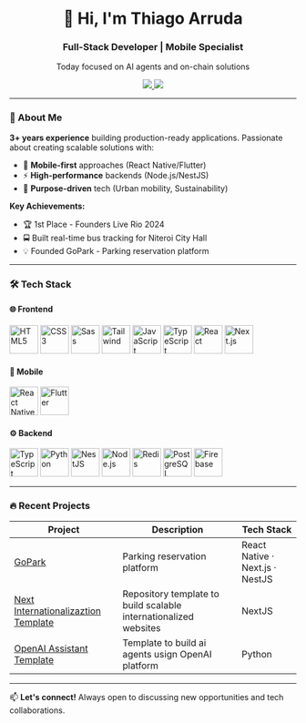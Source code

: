 <h1 align="center">👋 Hi, I'm Thiago Arruda</h1>
<h3 align="center">Full-Stack Developer | Mobile Specialist</h3>
<p align="center">Today focused on AI agents and on-chain solutions</p>

<p align="center">
  <a href="https://www.linkedin.com/in/thiagofons" target="_blank">
    <img src="https://img.shields.io/badge/LinkedIn-0077B5?style=for-the-badge&logo=linkedin&logoColor=white" />
  </a>
  <a href="mailto:thiagofa2506@gmail.com">
    <img src="https://img.shields.io/badge/Gmail-D14836?style=for-the-badge&logo=gmail&logoColor=white" />
  </a>
</p>

---

### 🚀 About Me
**3+ years experience** building production-ready applications. Passionate about creating scalable solutions with:
- 📱 **Mobile-first** approaches (React Native/Flutter)
- ⚡ **High-performance** backends (Node.js/NestJS)
- 🎯 **Purpose-driven** tech (Urban mobility, Sustainability)

**Key Achievements:**
- 🏆 1st Place - Founders Live Rio 2024
- 🚍 Built real-time bus tracking for Niteroi City Hall
- 💡 Founded GoPark - Parking reservation platform

---

### 🛠 Tech Stack

#### 🌐 Frontend
<p>
  <img src="https://cdn.jsdelivr.net/gh/devicons/devicon/icons/html5/html5-original.svg" width="50" title="HTML5" />
  <img src="https://cdn.jsdelivr.net/gh/devicons/devicon/icons/css3/css3-original.svg" width="50" title="CSS3" />
  <img src="https://cdn.jsdelivr.net/gh/devicons/devicon/icons/sass/sass-original.svg" width="50" title="Sass" />
  <img src="https://cdn.jsdelivr.net/gh/devicons/devicon@latest/icons/tailwindcss/tailwindcss-original.svg" width="50" title="Tailwind" />
  <img src="https://cdn.jsdelivr.net/gh/devicons/devicon/icons/javascript/javascript-original.svg" width="50" title="JavaScript" />
  <img src="https://cdn.jsdelivr.net/gh/devicons/devicon/icons/typescript/typescript-original.svg" width="50" title="TypeScript" />
  <img src="https://cdn.jsdelivr.net/gh/devicons/devicon/icons/react/react-original.svg" width="50" title="React" />
  <img src="https://cdn.jsdelivr.net/gh/devicons/devicon/icons/nextjs/nextjs-original.svg" width="50" title="Next.js" />
</p>

#### 📱 Mobile
<p>
  <img src="https://cdn.jsdelivr.net/gh/devicons/devicon/icons/react/react-original.svg" width="50" title="React Native" />
  <img src="https://cdn.jsdelivr.net/gh/devicons/devicon/icons/flutter/flutter-original.svg" width="50" title="Flutter" />
</p>

#### ⚙ Backend
<p>
  <img src="https://cdn.jsdelivr.net/gh/devicons/devicon/icons/typescript/typescript-original.svg" width="50" title="TypeScript" />
  <img src="https://cdn.jsdelivr.net/gh/devicons/devicon@latest/icons/python/python-original.svg" width="50" title="Python" />
  <img src="https://cdn.jsdelivr.net/gh/devicons/devicon@latest/icons/nestjs/nestjs-original.svg" width="50" title="NestJS" />
  <img src="https://cdn.jsdelivr.net/gh/devicons/devicon@latest/icons/nodejs/nodejs-original-wordmark.svg" width="50" title="Node.js" />
  <img src="https://cdn.jsdelivr.net/gh/devicons/devicon@latest/icons/redis/redis-original.svg" width="50" title="Redis" />
  <img src="https://cdn.jsdelivr.net/gh/devicons/devicon@latest/icons/postgresql/postgresql-original.svg" width="50" title="PostgreSQL" />
  <img src="https://cdn.jsdelivr.net/gh/devicons/devicon@latest/icons/firebase/firebase-original.svg" width="50" title="Firebase" />
</p>

---

### 🔥 Recent Projects

| Project | Description | Tech Stack |
|---------|-------------|------------|
| [GoPark](https://gopark.app.br) | Parking reservation platform | React Native · Next.js · NestJS |
| [Next Internationalizaztion Template](https://github.com/thiagofons/next-intl-template) | Repository template to build scalable internationalized websites | NextJS |
| [OpenAI Assistant Template](https://github.com/thiagofons/openai-assistant-template) | Template to build ai agents usign OpenAI platform | Python |

---

📫 **Let's connect!** Always open to discussing new opportunities and tech collaborations.
